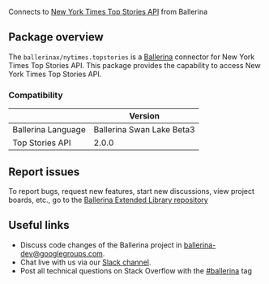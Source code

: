 Connects to [New York Times Top Stories API](https://developer.nytimes.com/docs/top-stories-product/1/overview) from Ballerina

## Package overview
The `ballerinax/nytimes.topstories` is a [Ballerina](https://ballerina.io/) connector for New York Times Top Stories API.
This package provides the capability to access New York Times Top Stories API.

### Compatibility
|                               | Version                         |
|-------------------------------|---------------------------------|
| Ballerina Language            | Ballerina Swan Lake Beta3       | 
| Top Stories API               | 2.0.0                           |

## Report issues
To report bugs, request new features, start new discussions, view project boards, etc., go to the [Ballerina Extended Library repository](https://github.com/ballerina-platform/ballerina-extended-library)

## Useful links
- Discuss code changes of the Ballerina project in [ballerina-dev@googlegroups.com](mailto:ballerina-dev@googlegroups.com).
- Chat live with us via our [Slack channel](https://ballerina.io/community/slack/).
- Post all technical questions on Stack Overflow with the [#ballerina](https://stackoverflow.com/questions/tagged/ballerina) tag
